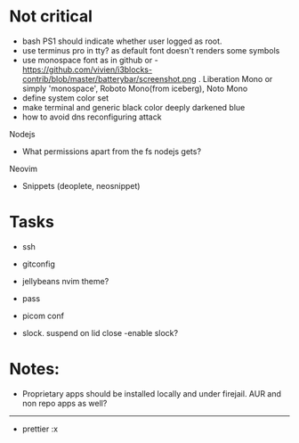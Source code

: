 # Not critical

- bash PS1 should indicate whether user logged as root.
- use terminus pro in tty? as default font doesn't renders some symbols
- use monospace font as in github or - https://github.com/vivien/i3blocks-contrib/blob/master/batterybar/screenshot.png . Liberation Mono or simply 'monospace', Roboto Mono(from iceberg), Noto Mono
- define system color set
- make terminal and generic black color deeply darkened blue
- how to avoid dns reconfiguring attack

Nodejs

- What permissions apart from the fs nodejs gets?

Neovim

- Snippets (deoplete, neosnippet)

# Tasks

- ssh
- gitconfig
- jellybeans nvim theme?
- pass
- picom conf

- slock. suspend on lid close
  -enable slock?

# Notes:

- Proprietary apps should be installed locally and under firejail. AUR and non repo apps as well?

---

- prettier :x
